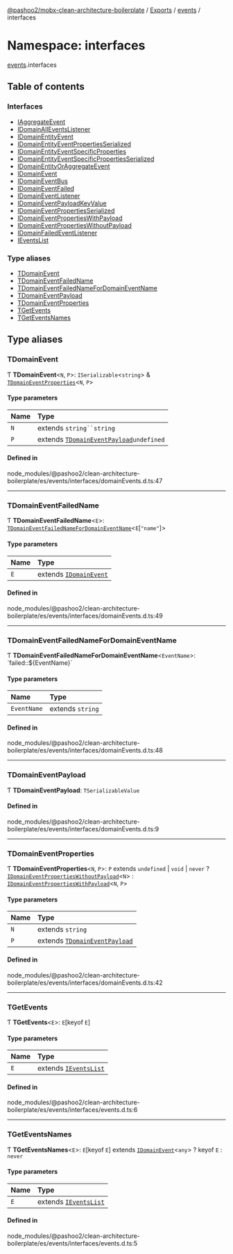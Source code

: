 [@pashoo2/mobx-clean-architecture-boilerplate](../README.md) / [Exports](../modules.md) / [events](events.md) / interfaces

# Namespace: interfaces

[events](events.md).interfaces

## Table of contents

### Interfaces

- [IAggregateEvent](../interfaces/events.interfaces.iaggregateevent.md)
- [IDomainAllEventsListener](../interfaces/events.interfaces.idomainalleventslistener.md)
- [IDomainEntityEvent](../interfaces/events.interfaces.idomainentityevent.md)
- [IDomainEntityEventPropertiesSerialized](../interfaces/events.interfaces.idomainentityeventpropertiesserialized.md)
- [IDomainEntityEventSpecificProperties](../interfaces/events.interfaces.idomainentityeventspecificproperties.md)
- [IDomainEntityEventSpecificPropertiesSerialized](../interfaces/events.interfaces.idomainentityeventspecificpropertiesserialized.md)
- [IDomainEntityOrAggregateEvent](../interfaces/events.interfaces.idomainentityoraggregateevent.md)
- [IDomainEvent](../interfaces/events.interfaces.idomainevent.md)
- [IDomainEventBus](../interfaces/events.interfaces.idomaineventbus.md)
- [IDomainEventFailed](../interfaces/events.interfaces.idomaineventfailed.md)
- [IDomainEventListener](../interfaces/events.interfaces.idomaineventlistener.md)
- [IDomainEventPayloadKeyValue](../interfaces/events.interfaces.idomaineventpayloadkeyvalue.md)
- [IDomainEventPropertiesSerialized](../interfaces/events.interfaces.idomaineventpropertiesserialized.md)
- [IDomainEventPropertiesWithPayload](../interfaces/events.interfaces.idomaineventpropertieswithpayload.md)
- [IDomainEventPropertiesWithoutPayload](../interfaces/events.interfaces.idomaineventpropertieswithoutpayload.md)
- [IDomainFailedEventListener](../interfaces/events.interfaces.idomainfailedeventlistener.md)
- [IEventsList](../interfaces/events.interfaces.ieventslist.md)

### Type aliases

- [TDomainEvent](events.interfaces.md#tdomainevent)
- [TDomainEventFailedName](events.interfaces.md#tdomaineventfailedname)
- [TDomainEventFailedNameForDomainEventName](events.interfaces.md#tdomaineventfailednamefordomaineventname)
- [TDomainEventPayload](events.interfaces.md#tdomaineventpayload)
- [TDomainEventProperties](events.interfaces.md#tdomaineventproperties)
- [TGetEvents](events.interfaces.md#tgetevents)
- [TGetEventsNames](events.interfaces.md#tgeteventsnames)

## Type aliases

### TDomainEvent

Ƭ **TDomainEvent**<`N`, `P`\>: `ISerializable`<`string`\> & [`TDomainEventProperties`](events.interfaces.md#tdomaineventproperties)<`N`, `P`\>

#### Type parameters

| Name | Type |
| :------ | :------ |
| `N` | extends `string``string` |
| `P` | extends [`TDomainEventPayload`](events.interfaces.md#tdomaineventpayload)`undefined` |

#### Defined in

node_modules/@pashoo2/clean-architecture-boilerplate/es/events/interfaces/domainEvents.d.ts:47

___

### TDomainEventFailedName

Ƭ **TDomainEventFailedName**<`E`\>: [`TDomainEventFailedNameForDomainEventName`](events.interfaces.md#tdomaineventfailednamefordomaineventname)<`E`[``"name"``]\>

#### Type parameters

| Name | Type |
| :------ | :------ |
| `E` | extends [`IDomainEvent`](../interfaces/events.interfaces.idomainevent.md) |

#### Defined in

node_modules/@pashoo2/clean-architecture-boilerplate/es/events/interfaces/domainEvents.d.ts:49

___

### TDomainEventFailedNameForDomainEventName

Ƭ **TDomainEventFailedNameForDomainEventName**<`EventName`\>: \`failed::${EventName}\`

#### Type parameters

| Name | Type |
| :------ | :------ |
| `EventName` | extends `string` |

#### Defined in

node_modules/@pashoo2/clean-architecture-boilerplate/es/events/interfaces/domainEvents.d.ts:48

___

### TDomainEventPayload

Ƭ **TDomainEventPayload**: `TSerializableValue`

#### Defined in

node_modules/@pashoo2/clean-architecture-boilerplate/es/events/interfaces/domainEvents.d.ts:9

___

### TDomainEventProperties

Ƭ **TDomainEventProperties**<`N`, `P`\>: `P` extends `undefined` \| `void` \| `never` ? [`IDomainEventPropertiesWithoutPayload`](../interfaces/events.interfaces.idomaineventpropertieswithoutpayload.md)<`N`\> : [`IDomainEventPropertiesWithPayload`](../interfaces/events.interfaces.idomaineventpropertieswithpayload.md)<`N`, `P`\>

#### Type parameters

| Name | Type |
| :------ | :------ |
| `N` | extends `string` |
| `P` | extends [`TDomainEventPayload`](events.interfaces.md#tdomaineventpayload) |

#### Defined in

node_modules/@pashoo2/clean-architecture-boilerplate/es/events/interfaces/domainEvents.d.ts:42

___

### TGetEvents

Ƭ **TGetEvents**<`E`\>: `E`[keyof `E`]

#### Type parameters

| Name | Type |
| :------ | :------ |
| `E` | extends [`IEventsList`](../interfaces/events.interfaces.ieventslist.md) |

#### Defined in

node_modules/@pashoo2/clean-architecture-boilerplate/es/events/interfaces/events.d.ts:6

___

### TGetEventsNames

Ƭ **TGetEventsNames**<`E`\>: `E`[keyof `E`] extends [`IDomainEvent`](../interfaces/events.interfaces.idomainevent.md)<`any`\> ? keyof `E` : `never`

#### Type parameters

| Name | Type |
| :------ | :------ |
| `E` | extends [`IEventsList`](../interfaces/events.interfaces.ieventslist.md) |

#### Defined in

node_modules/@pashoo2/clean-architecture-boilerplate/es/events/interfaces/events.d.ts:5
